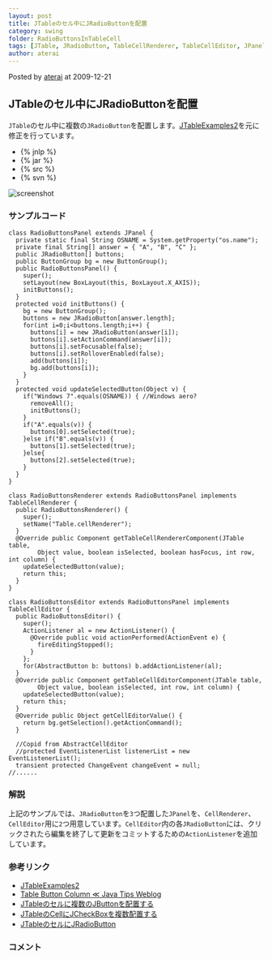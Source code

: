 ```yaml
---
layout: post
title: JTableのセル中にJRadioButtonを配置
category: swing
folder: RadioButtonsInTableCell
tags: [JTable, JRadioButton, TableCellRenderer, TableCellEditor, JPanel, ActionListener]
author: aterai
---
```


Posted by [aterai](http://terai.xrea.jp/aterai.html) at 2009-12-21

## JTableのセル中にJRadioButtonを配置
`JTable`のセル中に複数の`JRadioButton`を配置します。[JTableExamples2](http://www.crionics.com/products/opensource/faq/swing_ex/JTableExamples2.html)を元に修正を行っています。

- {% jnlp %}
- {% jar %}
- {% src %}
- {% svn %}

<!-- dummy comment line for breaking list -->

![screenshot](https://lh4.googleusercontent.com/_9Z4BYR88imo/TQTRX5e43uI/AAAAAAAAAhE/QX6qn9jFOB8/s800/RadioButtonsInTableCell.png)

### サンプルコード
<pre class="prettyprint"><code>class RadioButtonsPanel extends JPanel {
  private static final String OSNAME = System.getProperty("os.name");
  private final String[] answer = { "A", "B", "C" };
  public JRadioButton[] buttons;
  public ButtonGroup bg = new ButtonGroup();
  public RadioButtonsPanel() {
    super();
    setLayout(new BoxLayout(this, BoxLayout.X_AXIS));
    initButtons();
  }
  protected void initButtons() {
    bg = new ButtonGroup();
    buttons = new JRadioButton[answer.length];
    for(int i=0;i&lt;buttons.length;i++) {
      buttons[i] = new JRadioButton(answer[i]);
      buttons[i].setActionCommand(answer[i]);
      buttons[i].setFocusable(false);
      buttons[i].setRolloverEnabled(false);
      add(buttons[i]);
      bg.add(buttons[i]);
    }
  }
  protected void updateSelectedButton(Object v) {
    if("Windows 7".equals(OSNAME)) { //Windows aero?
      removeAll();
      initButtons();
    }
    if("A".equals(v)) {
      buttons[0].setSelected(true);
    }else if("B".equals(v)) {
      buttons[1].setSelected(true);
    }else{
      buttons[2].setSelected(true);
    }
  }
}
</code></pre>
<pre class="prettyprint"><code>class RadioButtonsRenderer extends RadioButtonsPanel implements TableCellRenderer {
  public RadioButtonsRenderer() {
    super();
    setName("Table.cellRenderer");
  }
  @Override public Component getTableCellRendererComponent(JTable table,
        Object value, boolean isSelected, boolean hasFocus, int row, int column) {
    updateSelectedButton(value);
    return this;
  }
}
</code></pre>
<pre class="prettyprint"><code>class RadioButtonsEditor extends RadioButtonsPanel implements TableCellEditor {
  public RadioButtonsEditor() {
    super();
    ActionListener al = new ActionListener() {
      @Override public void actionPerformed(ActionEvent e) {
        fireEditingStopped();
      }
    };
    for(AbstractButton b: buttons) b.addActionListener(al);
  }
  @Override public Component getTableCellEditorComponent(JTable table,
        Object value, boolean isSelected, int row, int column) {
    updateSelectedButton(value);
    return this;
  }
  @Override public Object getCellEditorValue() {
    return bg.getSelection().getActionCommand();
  }

  //Copid from AbstractCellEditor
  //protected EventListenerList listenerList = new EventListenerList();
  transient protected ChangeEvent changeEvent = null;
//......
</code></pre>

### 解説
上記のサンプルでは、`JRadioButton`を`3`つ配置した`JPanel`を、`CellRenderer`、`CellEditor`用に`2`つ用意しています。`CellEditor`内の各`JRadioButton`には、クリックされたら編集を終了して更新をコミットするための`ActionListener`を追加しています。


### 参考リンク
- [JTableExamples2](http://www.crionics.com/products/opensource/faq/swing_ex/JTableExamples2.html)
- [Table Button Column ≪ Java Tips Weblog](http://tips4java.wordpress.com/2009/07/12/table-button-column/)
- [JTableのセルに複数のJButtonを配置する](http://terai.xrea.jp/Swing/MultipleButtonsInTableCell.html)
- [JTableのCellにJCheckBoxを複数配置する](http://terai.xrea.jp/Swing/CheckBoxesInTableCell.html)
- [JTableのセルにJRadioButton](http://terai.xrea.jp/Swing/RadioButtonCellEditor.html)

<!-- dummy comment line for breaking list -->

### コメント
